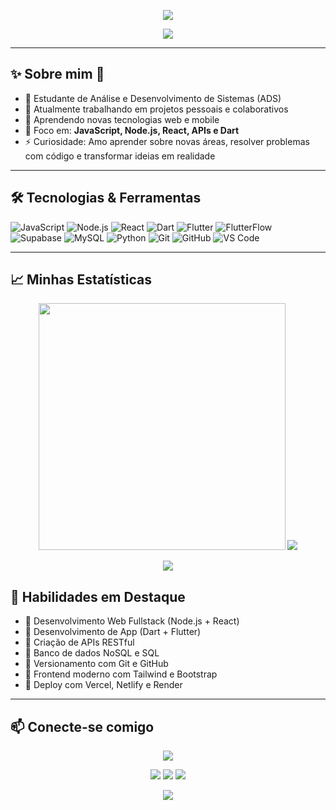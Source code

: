  <!-- BANNER -->
<p align="center">
  <img src="https://capsule-render.vercel.app/api?type=waving&color=0:0000FF,100:00008B&height=200&section=header&text=Olá%20👋,%20eu%20sou%20a%20Sara!&fontSize=35&fontColor=ffffff&animation=fadeIn" />
</p>

<p align="center">
  <a href="https://github.com/SaraBrisa">
    <img src="https://readme-typing-svg.herokuapp.com/?color=00FFFF&size=22&center=true&vCenter=true&width=600&lines=✨+Hello!+My+name+is+Sara!+✨;🧩About+me:;👨‍💻+Studant+of+TI;🎯+Focused+on+solving+problems;💡+Passionate+about+technology+and;continuous+learning!;🦑✨Welcome+to+my+profile!✨🦑" />
  </a>
</p>

---


## ✨ Sobre mim 🧩

- 📖 Estudante de Análise e Desenvolvimento de Sistemas (ADS)
- 🔭 Atualmente trabalhando em projetos pessoais e colaborativos
- 🌱 Aprendendo novas tecnologias web e mobile
- 🎯 Foco em: **JavaScript, Node.js, React, APIs e Dart**
- ⚡ Curiosidade: Amo aprender sobre novas  áreas, resolver problemas com código e transformar ideias em realidade

---

## 🛠️ Tecnologias & Ferramentas

![JavaScript](https://img.shields.io/badge/-JavaScript-F7DF1E?logo=javascript&logoColor=000)
![Node.js](https://img.shields.io/badge/-Node.js-339933?logo=node.js&logoColor=fff)
![React](https://img.shields.io/badge/-React-61DAFB?logo=react&logoColor=000)
![Dart](https://img.shields.io/badge/-Dart-0175C2?logo=dart&logoColor=fff)
![Flutter](https://img.shields.io/badge/Flutter-02569B?logo=flutter&logoColor=white)
![FlutterFlow](https://img.shields.io/badge/FlutterFlow-430098?logoColor=white)
![Supabase](https://img.shields.io/badge/Supabase-black?logo=supabase&logoColor=3ECF8E)
![MySQL](https://img.shields.io/badge/-MySQL-00758F?logo=mysql&logoColor=white)
![Python](https://img.shields.io/badge/-Python-3776AB?logo=python&logoColor=fff)
![Git](https://img.shields.io/badge/-Git-F05032?logo=git&logoColor=fff)
![GitHub](https://img.shields.io/badge/-GitHub-181717?logo=github&logoColor=fff)
![VS Code](https://img.shields.io/badge/-VSCode-007ACC?logo=visual-studio-code&logoColor=white)

---

## 📈 Minhas Estatísticas 

<p align="center">
<img src="https://github-readme-stats.vercel.app/api?username=SaraBrisa&show_icons=true&hide_border=false&bg_color=0a0a30&title_color=4169e1&text_color=00ffff&icon_color=ffff00&border_color=ffffff" width="395"/>
<img src="https://github-readme-stats.vercel.app/api/top-langs/?username=SaraBrisa&layout=compact&hide_border=false&bg_color=0a0a30&title_color=4169e1&text_color=00ffff&border_color=ffffff"/>

</p>
<p align="center">
  <img src="https://streak-stats.demolab.com/?user=SaraBrisa&theme=radical&hide_border=false&background=0a0a30&ring=4169e1&fire=4169e1&currStreakNum=ffff00&sideNums=ffff00&dates=00ffff" />
 </p>


## 🧠 Habilidades em Destaque

- 🔹 Desenvolvimento Web Fullstack (Node.js + React)
- 🔹 Desenvolvimento de App (Dart + Flutter)
- 🔹 Criação de APIs RESTful
- 🔹 Banco de dados NoSQL e SQL
- 🔹 Versionamento com Git e GitHub
- 🔹 Frontend moderno com Tailwind e Bootstrap
- 🔹 Deploy com Vercel, Netlify e Render

---


 📫 Conecte-se comigo
---
  <p align="center">
  <img src="https://github-profile-trophy.vercel.app/?username=SaraBrisa&theme=tokyonight&row=2&no-bg=true&column=3&margin-w=15&margin-h=15" />
</p>
<div align="center">  
<a href="mailto:sarabgmariano24@gmil.com" target="_blank"><img src="https://img.shields.io/badge/Gmail-D14836?style=for-the-badge&logo=gmail&logoColor=white" target="_blank"></a>
<a href="https://www.instagram.com/saramariano/" target="_blank"><img src="https://img.shields.io/badge/-Instagram-4169e1?style=for-the-badge&logo=instagram&logoColor=white" target="_blank"></a>
<a href="https://wa.me/(16) 99360-5122" target="_blank"><img src="https://img.shields.io/badge/-WhatsApp-25D366?style=for-the-badge&logo=whatsapp&logoColor=white" target="_blank"></a>
</div>

<p align="center">
  <img src="https://capsule-render.vercel.app/api?type=waving&color=0:00008B,100:0000FF&height=120&section=footer"/>
</p>
